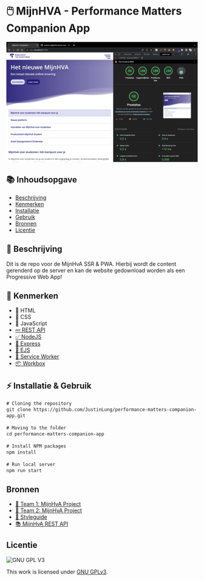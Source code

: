 # 🖱️ MijnHVA - Performance Matters Companion App
![Mockup MijnHvA](https://github.com/JustinLung/performance-matters-companion-app/blob/main/docs/mockup.png?raw=true)

## 📚 Inhoudsopgave
  * [Beschrijving](#beschrijving)
  * [Kenmerken](#kenmerken)
  * [Installatie](#installatie)
  * [Gebruik](#gebruik)
  * [Bronnen](#bronnen)
  * [Licentie](#licentie)

## 📃 Beschrijving
Dit is de repo voor de MijnHvA SSR & PWA. Hierbij wordt de content gerenderd op de server en kan de website gedownload worden als een Progressive Web App!

## 🔮 Kenmerken
* 📙 HTML
* 📘 CSS
* 🚀 JavaScript
* [💤 REST API](https://github.com/fdnd-apis/mijnhva)
* [✅ NodeJS](https://nodejs.dev/)
* [🚄 Express](https://expressjs.com/)
* [🎉 EJS](https://ejs.co/)
* [🚧 Service Worker](https://developer.mozilla.org/en-US/docs/Web/API/Service_Worker_API)
* [📦 Workbox](https://developers.google.com/web/tools/workbox)

## ⚡ Installatie & Gebruik
```
# Cloning the repository
git clone https://github.com/JustinLung/performance-matters-companion-app.git

# Moving to the folder
cd performance-matters-companion-app

# Install NPM packages
npm install

# Run local server
npm run start
```

## Bronnen
- [👫 Team 1: MijnHvA Project](https://github.com/boudewijnbout/mijnhvastudent-companion-startpage-autonomous)
- [👬 Team 2: MijnHvA Project](https://github.com/DaanKorver/keep-users-in-control-mijnhvastudent-companion)
- [🎨 Styleguide](https://www.figma.com/file/xKeoqRHU91N7f1n43TCtV5/MijnHvA_design_Course_FrontEndDD?node-id=0%3A1)
- [📚 MijnHvA REST API](https://github.com/fdnd-apis/mijnhva)

## Licentie

![GNU GPL V3](https://www.gnu.org/graphics/gplv3-127x51.png)

This work is licensed under [GNU GPLv3](./LICENSE).
